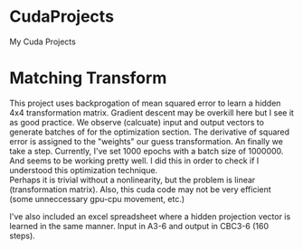 # CudaProjects
My Cuda Projects
# Matching Transform
This project uses backprogation of mean squared error to learn a hidden 4x4 transformation matrix. 
Gradient descent may be overkill here but I see it as good practice.
We observe (calcuate) input and output vectors to generate batches of for the optimization section.
The derivative of squared error is assigned to the "weights" our guess transformation.
An finally we take a step.
Currently, I've set 1000 epochs with a batch size of 1000000.  And seems to be working pretty well.
I did this in order to check if I understood this optimization technique.  
Perhaps it is trivial without a nonlinearity, but the problem is linear (transformation matrix).
Also, this cuda code may not be very efficient (some unneccessary gpu-cpu movement, etc.)

I've also included an excel spreadsheet where a hidden projection vector is learned in the same manner.
Input in A3-6 and output in CBC3-6 (160 steps).
